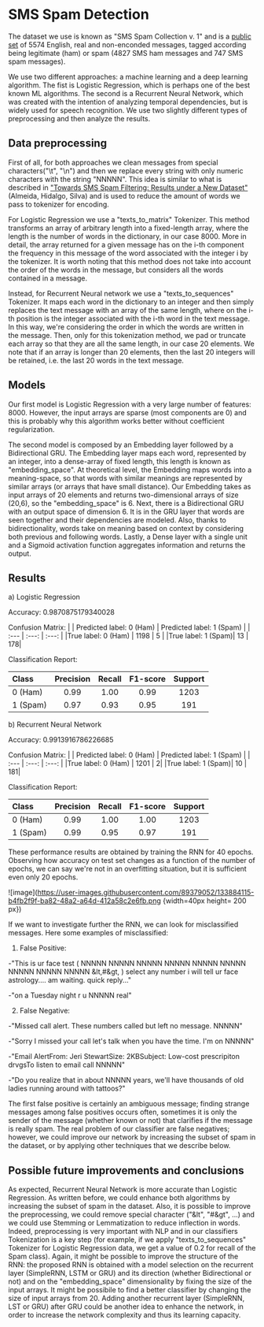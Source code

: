 # SMS Spam Detection

The dataset we use is known as "SMS Spam Collection v. 1" and is a [public set](https://www.dt.fee.unicamp.br/~tiago/smsspamcollection/) of 5574 English, real and non-enconded messages, tagged according being legitimate (ham) or spam (4827 SMS ham messages and 747 SMS spam messages).

We use two different approaches: a machine learning and a deep learning algorithm. The fist is Logistic Regression, which is perhaps one of the best known ML algorithms. The second is a Recurrent Neural Network, which was created with the intention of analyzing temporal dependencies, but is widely used for speech recognition. We use two slightly different types of preprocessing and then analyze the results.

## Data preprocessing
First of all, for both approaches we clean messages from special characters("\t", "\n") and then we replace every string with only numeric characters with the string "NNNNN". This idea is similar to what is described in ["Towards SMS Spam Filtering: Results under a New Dataset"](https://www.dt.fee.unicamp.br/~tiago/smsspamcollection/IJISS13.pdf) (Almeida, Hidalgo, Silva) and is used to reduce the amount of words we pass to tokenizer for encoding. 

For Logistic Regression we use a "texts_to_matrix" Tokenizer. This method transforms an array of arbitrary length into a fixed-length array, where the length is the number of words in the dictionary, in our case 8000. More in detail, the array returned for a given message has on the i-th component the frequency in this message of the word associated with the integer i by the tokenizer. It is worth noting that this method does not take into account the order of the words in the message, but considers all the words contained in a message.

Instead, for Recurrent Neural network we use a "texts_to_sequences" Tokenizer. It maps each word in the dictionary to an integer and then simply replaces the text message with an array of the same length, where on the i-th position is the integer associated with the i-th word in the text message. In this way, we're considering the order in which the words are written in the message. Then, only for this tokenization method, we pad or truncate each array so that they are all the same length, in our case 20 elements. We note that if an array is longer than 20 elements, then the last 20 integers will be retained, i.e. the last 20 words in the text message.

## Models
Our first model is Logistic Regression with a very large number of features: 8000. However, the input arrays are sparse (most components are 0) and this is probably why this algorithm works better without coefficient regularization. 

The second model is composed by an Embedding layer followed by a Bidirectional GRU.
The Embedding layer maps each word, represented by an integer, into a dense-array of fixed length, this length is known as "embedding_space". At theoretical level, the Embedding maps words into a meaning-space, so that words with similar meanings are represented by similar arrays (or arrays that have small distance). Our Embedding takes as input arrays of 20 elements and returns two-dimensional arrays of size (20,6), so the "embedding_space" is 6.
Next, there is a Bidirectional GRU with an output space of dimension 6. It is in the GRU layer that words are seen together and their dependencies are modeled. Also, thanks to bidirectionality, words take on meaning based on context by considering both previous and following words. 
Lastly, a Dense layer with a single unit and a Sigmoid activation function aggregates information and returns the output. 

## Results
a) Logistic Regression

Accuracy: 0.9870875179340028

Confusion Matrix: 
|                    | Predicted label: 0 (Ham)  |  Predicted label: 1 (Spam)   |
|          :---      |          :---:            |           :---:              |
|True label: 0 (Ham) |  1198                     |                            5 |
|True label: 1 (Spam)|    13                     |                           178|

Classification Report: 

|  Class   |  Precision  |  Recall    | F1-score   |   Support |
|   :---   |    :---:    |    :---:   |   :---:    |    :---:  |
|  0 (Ham) |    0.99     |    1.00    |  0.99      |    1203   |
| 1 (Spam) |    0.97     |   0.93     |   0.95     |    191    |

b) Recurrent Neural Network

Accuracy: 0.9913916786226685

Confusion Matrix: 
|                    | Predicted label: 0 (Ham)  |  Predicted label: 1 (Spam)   |
|          :---      |          :---:            |           :---:              |
|True label: 0 (Ham) |  1201                     |                             2|
|True label: 1 (Spam)|    10                     |                           181|

Classification Report: 

|  Class   |  Precision  |  Recall    | F1-score   |   Support |
|   :---   |    :---:    |    :---:   |   :---:    |    :---:  |
|  0 (Ham) |    0.99     |    1.00    |  1.00      |    1203   |
| 1 (Spam) |    0.99     |   0.95     |   0.97     |    191    |

These performance results are obtained by training the RNN for 40 epochs. Observing how accuracy on test set changes as a function of the number of epochs, we can say we're not in an overfitting situation, but it is sufficient even only 20 epochs.

![image](https://user-images.githubusercontent.com/89379052/133884115-b4fb2f9f-ba82-48a2-a64d-412a58c2e6fb.png {width=40px height= 200 px})

If we want to investigate further the RNN, we can look for misclassified messages. Here some examples of misclassified: 

1) False Positive: 

-"This is ur face test ( NNNNN NNNNN NNNNN NNNNN NNNNN NNNNN NNNNN NNNNN NNNNN &lt,#&gt, ) select any number i will tell ur face astrology.... am waiting. quick reply..." 

-"on a Tuesday night r u NNNNN real"

2) False Negative:
 
-"Missed call alert. These numbers called but left no message. NNNNN"

-"Sorry I missed your call let's talk when you have the time. I'm on NNNNN"

-"Email AlertFrom: Jeri StewartSize: 2KBSubject: Low-cost prescripiton drvgsTo listen to email call NNNNN"

-"Do you realize that in about NNNNN years, we'll have thousands of old ladies running around with tattoos?"

The first false positive is certainly an ambiguous message; finding strange messages among false positives occurs often, sometimes it is only the sender of the message (whether known or not) that clarifies if the message is really spam. The real problem of our classifier are false negatives; however, we could improve our network by increasing the subset of spam in the dataset, or by applying other techniques that we describe below.

## Possible future improvements and conclusions
As expected, Recurrent Neural Network is more accurate than Logistic Regression. As written before, we could enhance both algorithms by increasing the subset of spam in the dataset. Also, it is possible to improve the preprocessing, we could remove special character ("&lt", "#&gt", ...) and we could use Stemming or Lemmatization to reduce inflection in words. Indeed, preprocessing is very important with NLP and in our classifiers Tokenization is a key step (for example, if we apply "texts_to_sequences" Tokenizer for Logistic Regression data, we get a value of 0.2 for recall of the Spam class).
Again, it might be possible to improve the structure of the RNN: the proposed RNN is obtained with a model selection on the recurrent layer (SimpleRNN, LSTM or GRU) and its direction (whether Bidirectional or not) and on the "embedding_space" dimensionality by fixing the size of the input arrays. It might be possibile to find a better classifier by changing the size of input arrays from 20. Adding another recurrent layer (SimpleRNN, LST or GRU) after GRU could be another idea to enhance the network, in order to increase the  network complexity and thus its learning capacity.


